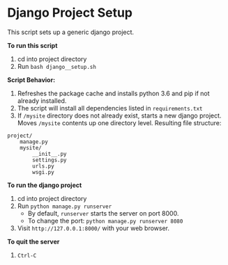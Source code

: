 # Django Project Setup

This script sets up a generic django project.

**To run this script**
1) cd into project directory
2) Run `bash django__setup.sh`

**Script Behavior:**
1) Refreshes the package cache and installs python 3.6 and pip if not already installed.
2) The script will install all dependencies listed in `requirements.txt`
3) If `/mysite` directory does not already exist, starts a new django project. Moves `/mysite` contents up one directory level.
Resulting file structure:
```
project/
    manage.py
    mysite/
        __init__.py
        settings.py
        urls.py
        wsgi.py
```
**To run the django project**
1) cd into project directory
2) Run `python manage.py runserver`
    - By default, `runserver` starts the server on port 8000.
    - To change the port: `python manage.py runserver 8080`
3) Visit `http://127.0.0.1:8000/` with your web browser.

**To quit the server**
1) `Ctrl-C`